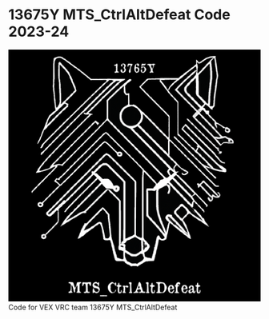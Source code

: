 # 13675Y MTS_CtrlAltDefeat Code 2023-24
![logo](logo.png "MTS_CtrlAltDefeat")
Code for VEX VRC team 13675Y MTS_CtrlAltDefeat
